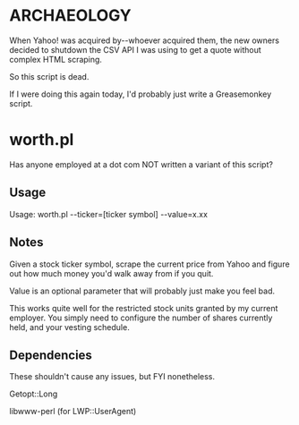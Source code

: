 # ARCHAEOLOGY

When Yahoo! was acquired by--whoever acquired them, the new owners
decided to shutdown the CSV API I was using to get a quote without
complex HTML scraping.

So this script is dead. 

If I were doing this again today, I'd probably just write a Greasemonkey
script.

# worth.pl

Has anyone employed at a dot com NOT written a variant of this script?

## Usage

Usage:
  worth.pl --ticker=[ticker symbol] --value=x.xx

## Notes

Given a stock ticker symbol, scrape the current price from
Yahoo and figure out how much money you'd walk away from if you
quit.

Value is an optional parameter that will probably just make you feel bad.

This works quite well for the restricted stock units granted by my
current employer. You simply need to configure the number of shares
currently held, and your vesting schedule.

## Dependencies

These shouldn't cause any issues, but FYI nonetheless.

Getopt::Long

libwww-perl (for LWP::UserAgent)
